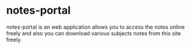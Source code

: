 # notes-portal
notes-portal is an web application allows you to access the notes online freely and also you can download various subjects notes from this site freely.
